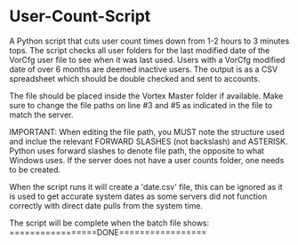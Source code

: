 # User-Count-Script
A Python script that cuts user count times down from 1-2 hours to 3 minutes tops. The script checks all user folders for the last modified date of the VorCfg user file to see when it was last used. Users with a VorCfg modified date of over 6 months are deemed inactive users.
The output is as a CSV spreadsheet which should be double checked and sent to accounts.


The file should be placed inside the Vortex Master folder if available.
Make sure to change the file paths on line #3 and #5 as indicated in the file to match the server.

IMPORTANT: When editing the file path, you MUST note the structure used and inclue the relevant FORWARD SLASHES (not backslash) and ASTERISK. Python uses forward slashes to denote file path, the opposite to what Windows uses. If the server does not have a user counts folder, one needs to be created.


When the script runs it will create a 'date.csv' file, this can be ignored as it is used to get accurate system dates as some servers did not function correctly with direct date pulls from the system time.

The script will be complete when the batch file shows: =================DONE=================
